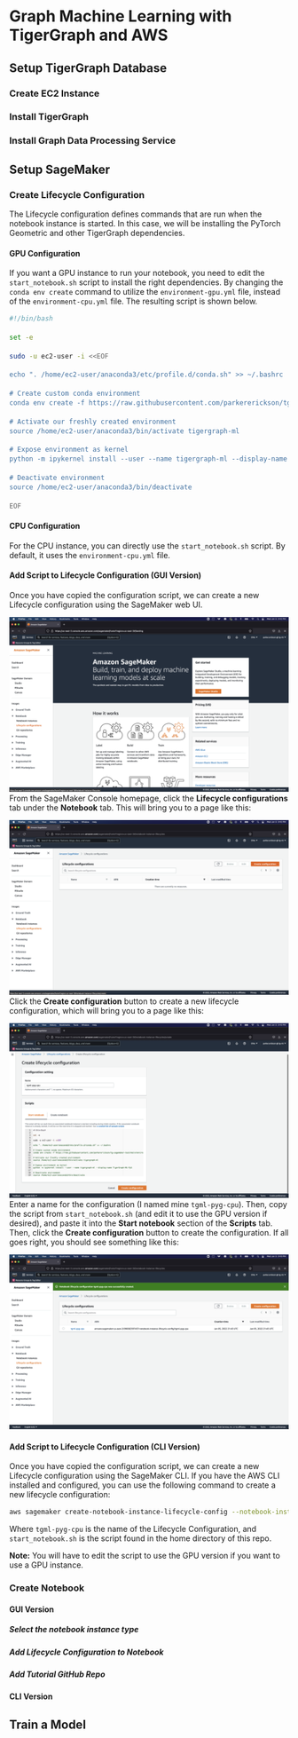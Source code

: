# Graph Machine Learning with TigerGraph and AWS

## Setup TigerGraph Database
### Create EC2 Instance

### Install TigerGraph

### Install Graph Data Processing Service

## Setup SageMaker
### Create Lifecycle Configuration
The Lifecycle configuration defines commands that are run when the notebook instance is started. In this case, we will be installing the PyTorch Geometric and other TigerGraph dependencies. 

#### GPU Configuration
If you want a GPU instance to run your notebook, you need to edit the ```start_notebook.sh``` script to install the right dependencies. By changing the ```conda env create``` command to utilize the ```environment-gpu.yml``` file, instead of the ```environment-cpu.yml``` file. The resulting script is shown below.
```sh
#!/bin/bash

set -e

sudo -u ec2-user -i <<EOF

echo ". /home/ec2-user/anaconda3/etc/profile.d/conda.sh" >> ~/.bashrc

# Create custom conda environment
conda env create -f https://raw.githubusercontent.com/parkererickson/tg-sagemaker-test/main/environment-gpu.yml

# Activate our freshly created environment
source /home/ec2-user/anaconda3/bin/activate tigergraph-ml

# Expose environment as kernel
python -m ipykernel install --user --name tigergraph-ml --display-name TigerGraph-ML-PyG

# Deactivate environment
source /home/ec2-user/anaconda3/bin/deactivate

EOF
```
#### CPU Configuration
For the CPU  instance, you can directly use the ```start_notebook.sh``` script. By default, it uses the ```environment-cpu.yml``` file.

#### Add Script to Lifecycle Configuration (GUI Version)
Once you have copied the configuration script, we can create a new Lifecycle configuration using the SageMaker web UI.

![SageMaker Homepage](doc/sagemakerhome.png)
From the SageMaker Console homepage, click the **Lifecycle configurations** tab under the **Notebook** tab. This will bring you to a page like this:

![Empty LC Page](doc/emptylc.png)
Click the **Create configuration** button to create a new lifecycle configuration, which will bring you to a page like this:

![Create LC Page](doc/createlc.png)
Enter a name for the configuration (I named mine `tgml-pyg-cpu`). Then, copy the script from `start_notebook.sh` (and edit it to use the GPU version if desired), and paste it into the **Start notebook** section of the **Scripts** tab. Then, click the **Create configuration** button to create the configuration. If all goes right, you should see something like this:

![LC Created](doc/lc.png)

#### Add Script to Lifecycle Configuration (CLI Version)
Once you have copied the configuration script, we can create a new Lifecycle configuration using the SageMaker CLI. If you have the AWS CLI installed and configured, you can use the following command to create a new lifecycle configuration:
```sh
aws sagemaker create-notebook-instance-lifecycle-config --notebook-instance-lifecycle-config-name tgml-pyg-cpu --on-start Content=$((cat start_notebook.sh|| echo "")| base64)
```
Where `tgml-pyg-cpu` is the name of the Lifecycle Configuration, and `start_notebook.sh` is the script found in the home directory of this repo.

**Note:** You will have to edit the script to use the GPU version if you want to use a GPU instance.

### Create Notebook
#### GUI Version
##### Select the notebook instance type
##### Add Lifecycle Configuration to Notebook
##### Add Tutorial GitHub Repo
#### CLI Version


## Train a Model